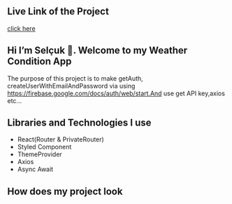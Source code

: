 ## Live Link of the Project

[click here](https://recipe-app-meals.netlify.app/)

## Hi I’m Selçuk 👋. Welcome to my  Weather Condition App 

 The purpose of this project is to make getAuth, createUserWithEmailAndPassword via using https://firebase.google.com/docs/auth/web/start.And use  get API key,axios etc...

## Libraries and Technologies I use

 * React(Router & PrivateRouter)
 * Styled Component
 * ThemeProvider
 * Axios
 * Async Await

## How does my project look
